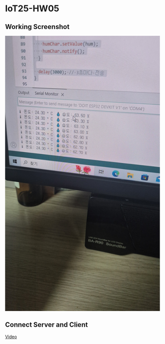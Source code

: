 # IoT25-HW05

## Working Screenshot
![Screenshot](./IoT25-HW05.jpg)

## Connect Server and Client
[Video](https://youtube.com/shorts/D6j1N3D-ixg)


